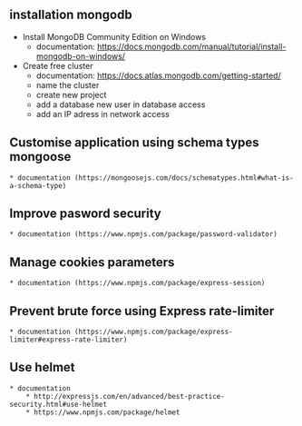 ## installation mongodb
*  Install MongoDB Community Edition on Windows
    * documentation: https://docs.mongodb.com/manual/tutorial/install-mongodb-on-windows/
*  Create free cluster 
    * documentation: https://docs.atlas.mongodb.com/getting-started/
    * name the cluster
    * create new project 
    * add a database new user in database access
    * add an IP adress in network access
##  Customise application using schema types mongoose
    * documentation (https://mongoosejs.com/docs/schematypes.html#what-is-a-schema-type)
##  Improve pasword security
    * documentation (https://www.npmjs.com/package/password-validator)
##  Manage cookies parameters 
    * documentation (https://www.npmjs.com/package/express-session)
##  Prevent brute force using Express rate-limiter
    * documentation (https://www.npmjs.com/package/express-limiter#express-rate-limiter)
##  Use helmet
    * documentation
        * http://expressjs.com/en/advanced/best-practice-security.html#use-helmet
        * https://www.npmjs.com/package/helmet